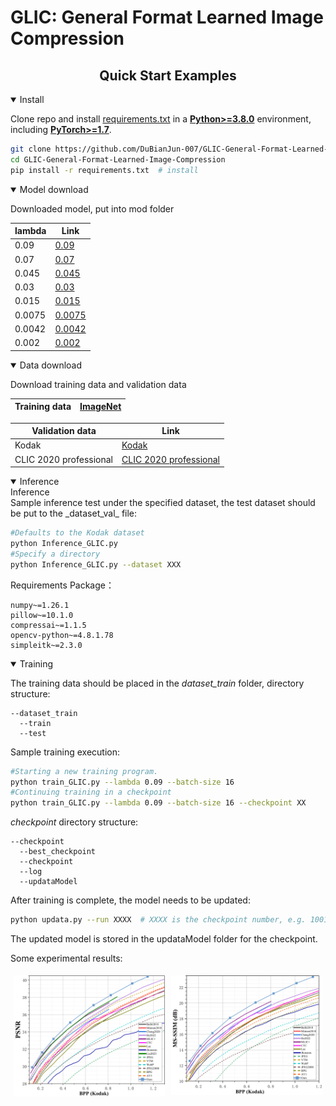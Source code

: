 # GLIC: General Format Learned Image Compression

## <div align="center">Quick Start Examples</div>

<details open>
<summary>Install</summary>


Clone repo and
install [requirements.txt](https://github.com/DuBianJun-007/GLIC-General-Format-Learned-Image-Compression/blob/main/requirements.txt)
in a
[**Python>=3.8.0**](https://www.python.org/) environment, including
[**PyTorch>=1.7**](https://pytorch.org/get-started/locally/).

```bash
git clone https://github.com/DuBianJun-007/GLIC-General-Format-Learned-Image-Compression.git  # clone
cd GLIC-General-Format-Learned-Image-Compression
pip install -r requirements.txt  # install
```

</details>

<details open>
<summary>Model download</summary>

Downloaded model, put into mod folder

| lambda | Link                                                                                        |
|--------|---------------------------------------------------------------------------------------------|
| 0.09   | [0.09](https://drive.google.com/file/d/1ca7J--RN_AdTdvquFGGW8qYVzaHXYp_5/view?usp=sharing)                                                                                    |
| 0.07   | [0.07](https://drive.google.com/file/d/1d9cZDyBPSOUq3qM0MNMLZuJ_YdRtn5Kl/view?usp=sharing)                                                                                    |
| 0.045  | [0.045](https://drive.google.com/file/d/1a3JJTKnKWNuw4ALChigETyDRc51Hlph0/view?usp=sharing)                                                                                   |
| 0.03   | [0.03](https://drive.google.com/file/d/1rDQIKeRlpC1Eyd_V1rF5PpGxXVzXHklX/view?usp=sharing)                                                                                    |
| 0.015  | [0.015](https://drive.google.com/file/d/1PRY_yD4z0ct6GZBVsxABHRYy6kkSPlhZ/view?usp=sharing)                                                                                   |
| 0.0075 | [0.0075](https://drive.google.com/file/d/1HEH38IWdVj5UTsIe6u1z-BijpormlRxK/view?usp=sharing)                                                                                  |
| 0.0042 | [0.0042](https://drive.google.com/file/d/1mWJlk-p0Ii3IzCfRwVvfWaWPLtTNHdZi/view?usp=sharing)                                                                                  |
| 0.002  | [0.002](https://drive.google.com/file/d/1qH6d5Bf5XhzTvr_eooE08jrPJK2SKl1g/view?usp=sharing) |

<details open>

<summary>Data download</summary>

Download training data and validation data

| Training data | [ImageNet](https://drive.google.com/file/d/15_YBkQAnToRJ9xEOnK3FoqotHgoTvf6j/view?usp=sharing) |
|---------------|------------------------------------------------------------------------------------------------|


| Validation data | Link                                                                                        |
|-----------------|---------------------------------------------------------------------------------------------|
| Kodak           | [Kodak](https://drive.google.com/file/d/1Zg8ZpQNIzYBKTlwEFU8Fxbwsz-2cn7Oh/view?usp=sharing)                                                                                   |
| CLIC 2020 professional            | [CLIC 2020 professional](https://drive.google.com/file/d/1nrNUdEfg1elTq6dmMRnSPVtwtwnzlRAk/view?usp=sharing)                                                                                   |


<details open>
<summary>Inference</summary>


<summary>Inference</summary>
Sample inference test under the specified dataset, the test dataset should be put to the _dataset_val_ file:

```bash
#Defaults to the Kodak dataset
python Inference_GLIC.py 
#Specify a directory
python Inference_GLIC.py --dataset XXX
```

Requirements Package：
```
numpy~=1.26.1
pillow~=10.1.0
compressai~=1.1.5
opencv-python~=4.8.1.78
simpleitk~=2.3.0
```

</details>


<details open>
<summary>Training</summary>

The training data should be placed in the _dataset_train_ folder, directory structure:

```
--dataset_train
  --train
  --test
```

Sample training execution:

```bash
#Starting a new training program.
python train_GLIC.py --lambda 0.09 --batch-size 16 
#Continuing training in a checkpoint
python train_GLIC.py --lambda 0.09 --batch-size 16 --checkpoint XX
```

_checkpoint_ directory structure:

```
--checkpoint
  --best_checkpoint
  --checkpoint    
  --log  
  --updataModel
```

After training is complete, the model needs to be updated:

```bash
python updata.py --run XXXX  # XXXX is the checkpoint number, e.g. 1001
```
The updated model is stored in the updataModel folder for the checkpoint.

Some experimental results:
<div style="display: flex;">
    <div style="flex: 1; margin: 5px;">
        <img src="PSNR-BPP-Kodak.png" alt="Image 1" style="max-width: 100%; height: auto;">
    </div>
    <div style="flex: 1; margin: 5px;">
        <img src="MSSSIM-BPP-Kodak.png" alt="Image 2" style="max-width: 100%; height: auto;">
    </div>
</div>



</details>
